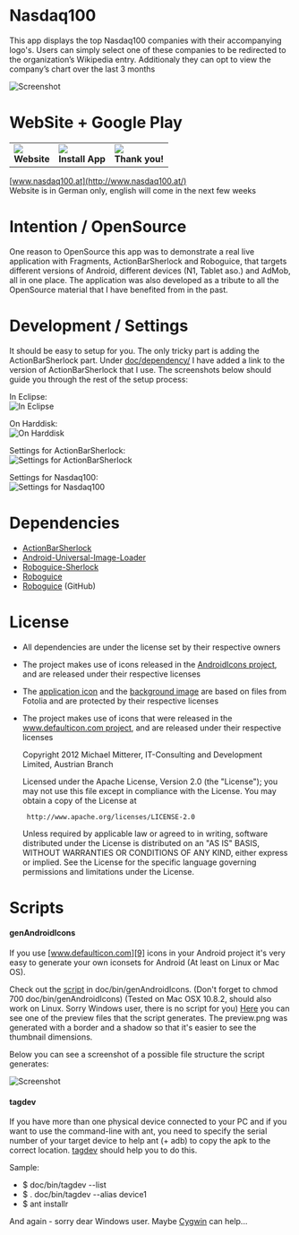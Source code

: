 Nasdaq100
=========
This app displays the top Nasdaq100 companies with their accompanying logo's. 
Users can simply select one of these companies to be redirected to the organization’s Wikipedia entry. 
Additionaly they can opt to view the company’s chart over the last 3 months

![Screenshot](https://github.com/MikeMitterer/Nasdaq100/raw/master/doc/screenshots/images/screenshots-collage.png)

WebSite + Google Play
======================
<table border=0 style="border: none">
	<tr>
		<td>
			<a href="http://www.nasdaq100.at/" target="_blank">
				<img src="https://github.com/MikeMitterer/Nasdaq100/raw/master/doc/images/icon.png">
			</a><br />
			<strong>Website</strong>
		</td>
		<td>
			<a href="https://play.google.com/store/apps/details?id=at.mikemitterer.nasdaq100" target="_blank">
				<img src="https://github.com/MikeMitterer/Nasdaq100/raw/master/doc/images/googleplay.png">
			</a><br />
			<strong>Install App</strong>
		</td>
		<td>
			<a href="http://www.nasdaq100.at/#c1184" target="_blank">
				<img src="https://github.com/MikeMitterer/Nasdaq100/raw/master/doc/images/btn_donate_en.gif">
			</a><br />
			<strong>Thank you!</strong>
		</td>		
	</tr>
</table>

[www.nasdaq100.at](http://www.nasdaq100.at/)<br /> 
Website is in German only, english will come in the next few weeks


Intention / OpenSource
======================
One reason to OpenSource this app was to demonstrate a real live application with Fragments, ActionBarSherlock and
Roboguice, that targets different versions of Android, different devices (N1, Tablet aso.) and AdMob, all in one place. 
The application was also developed as a tribute to all the OpenSource material that I have benefited from in the past.

Development / Settings
============
It should be easy to setup for you. The only tricky part is adding the ActionBarSherlock part. 
Under [doc/dependency/][13] I have added a link to the version of ActionBarSherlock that I use. 
The screenshots below should guide you through the rest of the setup process:

In Eclipse:<br>
![In Eclipse](https://github.com/MikeMitterer/Nasdaq100/raw/master/doc/screenshots/images/eclipse.png)

On Harddisk:<br>
![On Harddisk](https://github.com/MikeMitterer/Nasdaq100/raw/master/doc/screenshots/images/onhd.png)

Settings for ActionBarSherlock:<br>
![Settings for ActionBarSherlock](https://github.com/MikeMitterer/Nasdaq100/raw/master/doc/screenshots/images/settings-actionbarsherlock.png)

Settings for Nasdaq100:<br>
![Settings for Nasdaq100](https://github.com/MikeMitterer/Nasdaq100/raw/master/doc/screenshots/images/settings-nasdaq100.png)

Dependencies
============
- [ActionBarSherlock][1]
- [Android-Universal-Image-Loader][2] 
- [Roboguice-Sherlock][3]
- [Roboguice][4]
- [Roboguice][5] (GitHub)

License
========
- All dependencies are under the license set by their respective owners
- The project makes use of icons released in the [AndroidIcons project][6], and are released under their respective licenses
- The [application icon][7] and the [background image][8] are based on files from Fotolia and are protected by their respective licenses
- The project makes use of icons that were released in the [www.defaulticon.com project][9], and are released under their respective licenses

    Copyright 2012 Michael Mitterer, IT-Consulting and Development Limited,
    Austrian Branch

    Licensed under the Apache License, Version 2.0 (the "License");
    you may not use this file except in compliance with the License.
    You may obtain a copy of the License at

       http://www.apache.org/licenses/LICENSE-2.0

    Unless required by applicable law or agreed to in writing, 
    software distributed under the License is distributed on an 
    "AS IS" BASIS, WITHOUT WARRANTIES OR CONDITIONS OF ANY KIND, 
    either express or implied. See the License for the specific language 
    governing permissions and limitations under the License.
    

Scripts
========
#### genAndroidIcons
If you use [www.defaulticon.com][9] icons in your Android project it's very easy to generate your own iconsets for Android
(At least on Linux or Mac OS).
	
Check out the [script][11] in doc/bin/genAndroidIcons. (Don't forget to chmod 700 doc/bin/genAndroidIcons)
(Tested on Mac OSX 10.8.2, should also work on Linux. Sorry Windows user, there is no script for you)
[Here][12] you can see one of the preview files that the script generates.
The preview.png was generated with a border and a shadow so that it's easier to see the thumbnail dimensions.
	
Below you can see a screenshot of a possible file structure the script generates:

![Screenshot](https://github.com/MikeMitterer/Nasdaq100/raw/master/doc/defaulticon/my-structure.png)

#### tagdev
If you have more than one physical device connected to your PC and if you want
to use the command-line with ant, you need to specify the serial number of your target device to help ant (+ adb)
to copy the apk to the correct location.
[tagdev][14] should help you to do this.

Sample:
- $ doc/bin/tagdev --list
- $ . doc/bin/tagdev --alias device1
- $ ant installr

And again - sorry dear Windows user. Maybe [Cygwin][15] can help...

[1]: https://github.com/JakeWharton/ActionBarSherlock
[2]: https://github.com/nostra13/Android-Universal-Image-Loader
[3]: https://github.com/rtyley/roboguice-sherlock
[4]: http://code.google.com/p/roboguice/
[5]: https://github.com/emmby/roboguice
[6]: http://www.androidicons.com/
[7]: http://de.fotolia.com/id/38423697
[8]: http://de.fotolia.com/id/40304666
[9]: http://www.defaulticon.com/
[10]: http://developer.android.com/guide/practices/ui_guidelines/icon_design_menu.html
[11]: https://github.com/MikeMitterer/Nasdaq100/tree/master/doc/bin/genAndroidIcons
[12]: https://github.com/MikeMitterer/Nasdaq100/raw/master/doc/defaulticon/preview.png
[13]: https://github.com/MikeMitterer/Nasdaq100/raw/master/doc/dependency
[14]: https://github.com/MikeMitterer/Nasdaq100/tree/master/doc/bin/tagdev
[15]: http://www.cygwin.com/

